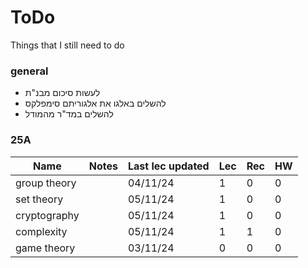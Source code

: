 # ToDo

Things that I still need to do

### general

 - לעשות סיכום מבנ"ת
 - להשלים באלגו את אלגוריתם סימפלקס
 - להשלים במד"ר מהמודל

### 25A

| Name | Notes | Last lec updated | Lec | Rec | HW |
|---|---|---|---|---|---|
| group theory |  | 04/11/24 | 1 | 0 | 0 |
| set theory |  | 05/11/24 | 1 | 0 | 0 |
| cryptography |  | 05/11/24 | 1 | 0 | 0 |
| complexity |  | 05/11/24 | 1 | 1 | 0 |
| game theory |  | 03/11/24 | 0 | 0 | 0 |
